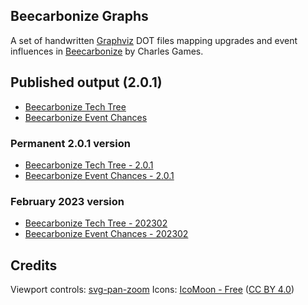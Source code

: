 ## Beecarbonize Graphs

A set of handwritten [Graphviz](https://graphviz.org/) DOT files mapping upgrades and event influences in [Beecarbonize](https://charlesgames.net/beecarbonize/) by Charles Games.

## Published output (2.0.1)

- [Beecarbonize Tech Tree](https://wondible.com/beecarbonize/beecarbonize_tech_tree.html)
- [Beecarbonize Event Chances](https://wondible.com/beecarbonize/beecarbonize_event_chances.html)

### Permanent 2.0.1 version

- [Beecarbonize Tech Tree - 2.0.1](https://wondible.com/beecarbonize/2.0.1/beecarbonize_tech_tree.html)
- [Beecarbonize Event Chances - 2.0.1](https://wondible.com/beecarbonize/2.0.1/beecarbonize_event_chances.html)

### February 2023 version

- [Beecarbonize Tech Tree - 202302](https://wondible.com/beecarbonize/202302/beecarbonize_tech_tree.html)
- [Beecarbonize Event Chances - 202302](https://wondible.com/beecarbonize/202302/beecarbonize_event_chances.html)

## Credits

Viewport controls: [svg-pan-zoom](https://github.com/bumbu/svg-pan-zoom)
Icons: [IcoMoon - Free](https://icomoon.io/#icons-icomoon) ([CC BY 4.0](http://creativecommons.org/licenses/by/4.0/))
